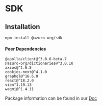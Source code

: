 # SDK

## Installation

```
npm install @azuro-org/sdk
```

#### Peer Dependencies

```
@apollo/client@^3.8.0-beta.7
@azuro-org/dictionaries@^3.0.10
axios@^1.6.5
cookies-next@^4.1.0
graphql@^16.6.0
react@^18.2.0
viem^1.19.13
wagmi@^1.4.11
```

Package information can be found in our [Doc](https://gem.azuro.org/sdk/overview)
